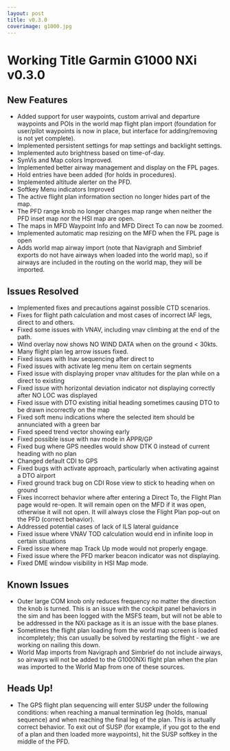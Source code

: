 ```yaml
---
layout: post
title: v0.3.0
coverimage: g1000.jpg
---
```

# Working Title Garmin G1000 NXi v0.3.0

## New Features

- Added support for user waypoints, custom arrival and departure waypoints and POIs in the world map flight plan import (foundation for user/pilot waypoints is now in place, but interface for adding/removing is not yet complete).
- Implemented persistent settings for map settings and backlight settings.
- Implemented auto brightness based on time-of-day.
- SynVis and Map colors Improved.
- Implemented better airway management and display on the FPL pages.
- Hold entries have been added (for holds in procedures).
- Implemented altitude alerter on the PFD.
- Softkey Menu indicators Improved
- The active flight plan information section no longer hides part of the map.
- The PFD range knob no longer changes map range when neither the PFD inset map nor the HSI map are open.
- The maps in MFD Waypoint Info and MFD Direct To can now be zoomed.
- Implemented automatic map resizing on the MFD when the FPL page is open
- Adds world map airway import (note that Navigraph and Simbrief exports do not have airways when loaded into the world map), so if airways are included in the routing on the world map, they will be imported.

## Issues Resolved
- Implemented fixes and precautions against possible CTD scenarios.
- Fixes for flight path calculation and most cases of incorrect IAF legs, direct to and others.
- Fixed some issues with VNAV, including vnav climbing at the end of the path.
- Wind overlay now shows NO WIND DATA when on the ground < 30kts.
- Many flight plan leg arrow issues fixed.
- Fixed issues with lnav sequencing after direct to
- Fixed issues with activate leg menu item on certain segments
- Fixed issue with displaying proper vnav altitudes for the plan while on a direct to existing
- Fixed issue with horizontal deviation indicator not displaying correctly after NO LOC was displayed
- Fixed issue with DTO existing initial heading sometimes causing DTO to be drawn incorrectly on the map
- Fixed soft menu indications where the selected item should be annunciated with a green bar
- Fixed speed trend vector showing early
- Fixed possible issue with nav mode in APPR/GP
- Fixed bug where GPS needles would show DTK 0 instead of current heading with no plan
- Changed default CDI to GPS
- Fixed bugs with activate approach, particularly when activating against a DTO airport
- Fixed ground track bug on CDI Rose view to stick to heading when on ground
- Fixes incorrect behavior where after entering a Direct To, the Flight Plan page would re-open. It will remain open on the MFD if it was open, otherwise it will not open. It will always close the Flight Plan pop-out on the PFD (correct behavior).
- Addressed potential cases of lack of ILS lateral guidance
- Fixed issue where VNAV TOD calculation would end in infinite loop in certain situations
- Fixed issue where map Track Up mode would not properly engage.
- Fixed issue where the PFD marker beacon indicator was not displaying.
- Fixed DME window visibility in HSI Map mode.

## Known Issues
- Outer large COM knob only reduces frequency no matter the direction the knob is turned. This is an issue with the cockpit panel behaviors in the sim and has been logged with the MSFS team, but will not be able to be addressed in the NXi package as it is an issue with the base planes.
- Sometimes the flight plan loading from the world map screen is loaded incompletely; this can usually be solved by restarting the flight - we are working on nailing this down.
- World Map imports from Navigraph and Simbrief do not include airways, so airways will not be added to the G1000NXi flight plan when the plan was imported to the World Map from one of these sources.

## Heads Up!
- The GPS flight plan sequencing will enter SUSP under the following conditions: when reaching a manual termination leg (holds, manual sequence) and when reaching the final leg of the plan. This is actually correct behavior. To exit out of SUSP (for example, if you got to the end of a plan and then loaded more waypoints), hit the SUSP softkey in the middle of the PFD.
